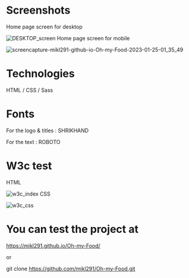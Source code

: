 # Screenshots
Home page screen for desktop

![DESKTOP_screen](https://user-images.githubusercontent.com/117902678/214452327-99f41469-392d-4ecc-850b-773a281818a5.png)
Home page screen for mobile

![screencapture-mikl291-github-io-Oh-my-Food-2023-01-25-01_35_49](https://user-images.githubusercontent.com/117902678/214453537-9cf617c0-7ab2-4e6a-bfd3-5410882c24fb.png)

# Technologies
HTML / CSS / Sass

# Fonts
For the logo & titles : SHRIKHAND

For the text : ROBOTO

# W3c test
HTML

![w3c_index](https://user-images.githubusercontent.com/117902678/214454517-863eaa78-239e-4463-8c5f-4fc09e27dfc7.png)
CSS

![w3c_css](https://user-images.githubusercontent.com/117902678/214456942-db8a7bb0-2c3d-4c04-9f7e-546790f06fe4.png)

# You can test the project at

https://mikl291.github.io/Oh-my-Food/

or

git clone https://github.com/mikl291/Oh-my-Food.git
